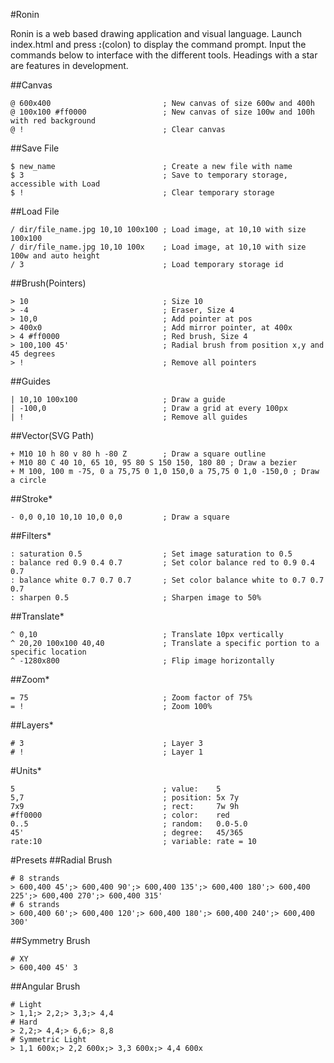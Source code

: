 #Ronin

Ronin is a web based drawing application and visual language. Launch index.html and press **:**(colon) to display the command prompt. Input the commands below to interface with the different tools. Headings with a star are features in development.

##Canvas
```
@ 600x400                         ; New canvas of size 600w and 400h
@ 100x100 #ff0000                 ; New canvas of size 100w and 100h with red background
@ !                               ; Clear canvas
```

##Save File
```
$ new_name                        ; Create a new file with name
$ 3                               ; Save to temporary storage, accessible with Load
$ !                               ; Clear temporary storage
```

##Load File
```
/ dir/file_name.jpg 10,10 100x100 ; Load image, at 10,10 with size 100x100
/ dir/file_name.jpg 10,10 100x    ; Load image, at 10,10 with size 100w and auto height
/ 3                               ; Load temporary storage id
```

##Brush(Pointers)
```
> 10                              ; Size 10
> -4                              ; Eraser, Size 4
> 10,0                            ; Add pointer at pos
> 400x0                           ; Add mirror pointer, at 400x
> 4 #ff0000                       ; Red brush, Size 4
> 100,100 45'                     ; Radial brush from position x,y and 45 degrees
> !                               ; Remove all pointers
```

##Guides
```
| 10,10 100x100                   ; Draw a guide
| -100,0                          ; Draw a grid at every 100px
| !                               ; Remove all guides
```

##Vector(SVG Path)
```
+ M10 10 h 80 v 80 h -80 Z        ; Draw a square outline
+ M10 80 C 40 10, 65 10, 95 80 S 150 150, 180 80 ; Draw a bezier
+ M 100, 100 m -75, 0 a 75,75 0 1,0 150,0 a 75,75 0 1,0 -150,0 ; Draw a circle
```

##Stroke*
```
- 0,0 0,10 10,10 10,0 0,0         ; Draw a square
```

##Filters*
```
: saturation 0.5                  ; Set image saturation to 0.5
: balance red 0.9 0.4 0.7         ; Set color balance red to 0.9 0.4 0.7
: balance white 0.7 0.7 0.7       ; Set color balance white to 0.7 0.7 0.7
: sharpen 0.5                     ; Sharpen image to 50%
```

##Translate*
```
^ 0,10                            ; Translate 10px vertically
^ 20,20 100x100 40,40             ; Translate a specific portion to a specific location
^ -1280x800                       ; Flip image horizontally
```

##Zoom*
```
= 75                              ; Zoom factor of 75%
= !                               ; Zoom 100%
```

##Layers*
```
# 3                               ; Layer 3
# !                               ; Layer 1
```

#Units*
```
5                                 ; value:    5
5,7                               ; position: 5x 7y
7x9                               ; rect:     7w 9h
#ff0000                           ; color:    red
0..5                              ; random:   0.0-5.0
45'                               ; degree:   45/365
rate:10                           ; variable: rate = 10
```

#Presets
##Radial Brush
```
# 8 strands
> 600,400 45';> 600,400 90';> 600,400 135';> 600,400 180';> 600,400 225';> 600,400 270';> 600,400 315'
# 6 strands
> 600,400 60';> 600,400 120';> 600,400 180';> 600,400 240';> 600,400 300'
```

##Symmetry Brush
```
# XY
> 600,400 45' 3
```

##Angular Brush
```
# Light
> 1,1;> 2,2;> 3,3;> 4,4
# Hard
> 2,2;> 4,4;> 6,6;> 8,8
# Symmetric Light
> 1,1 600x;> 2,2 600x;> 3,3 600x;> 4,4 600x
```